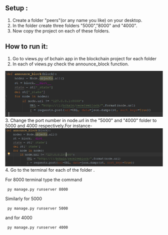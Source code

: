 ## Setup :
 1. Create a folder "peers"(or any name you like) on your desktop.
 2. In the folder create three folders "5000","8000" and "4000".
 3. Now copy the project on each of these folders.
 


##  How to run it:
1. Go to  views.py of bchain app in the blockchain project   for each folder 
2. In each of views.py check the announce_block function.
<img src="bchain/images/announce_block.PNG">
3. Change the port number in node.url  in the "5000"   and "4000" folder to 5000 and 4000 respectively.For instance-
<img src="bchain/images/announce_block5000.PNG">
 4. Go to the  terminal for each of the folder .
 
 For 8000 terminal type the command
     
     py manage.py runserver 8000
 
  Similarly for 5000
     
     py manage.py runserver 5000
     
  and for 4000   
     
     py manage.py runserver 4000
    
     
     
     
     
